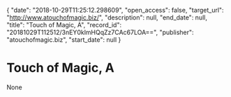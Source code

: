 {
  "date": "2018-10-29T11:25:12.298609", 
  "open_access": false, 
  "target_url": "http://www.atouchofmagic.biz/", 
  "description": null, 
  "end_date": null, 
  "title": "Touch of Magic, A", 
  "record_id": "20181029T112512/3nEY0klmHQqZz7CAc67LOA==", 
  "publisher": "atouchofmagic.biz", 
  "start_date": null
}

# Touch of Magic, A

None